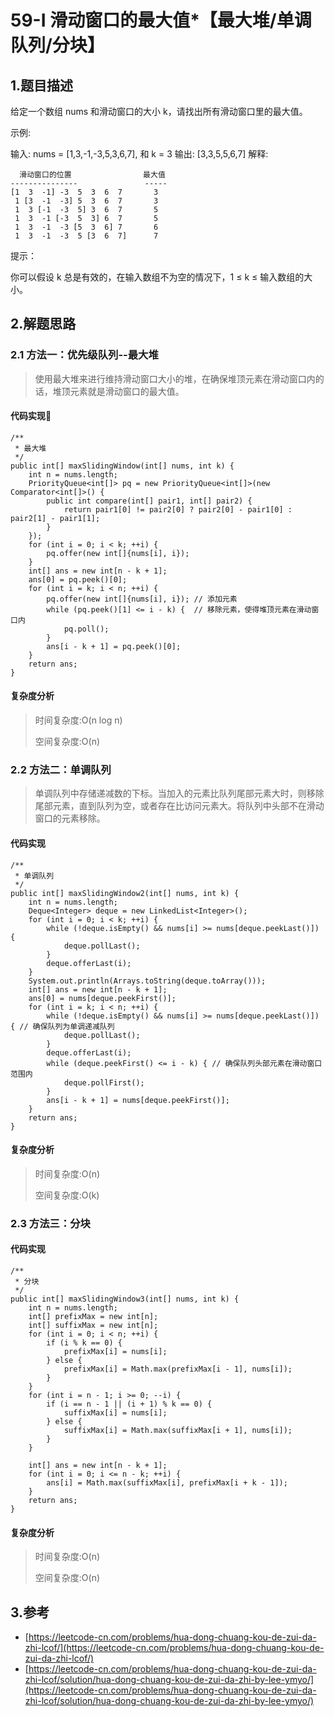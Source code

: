 # 59-Ⅰ 滑动窗口的最大值\*【最大堆/单调队列/分块】

## 1.题目描述

给定一个数组 nums 和滑动窗口的大小 k，请找出所有滑动窗口里的最大值。

示例:

输入: nums = \[1,3,-1,-3,5,3,6,7\], 和 k = 3 输出: \[3,3,5,5,6,7\] 解释:

```text
  滑动窗口的位置                最大值
---------------               -----
[1  3  -1] -3  5  3  6  7       3
 1 [3  -1  -3] 5  3  6  7       3
 1  3 [-1  -3  5] 3  6  7       5
 1  3  -1 [-3  5  3] 6  7       5
 1  3  -1  -3 [5  3  6] 7       6
 1  3  -1  -3  5 [3  6  7]      7
```

提示：

你可以假设 k 总是有效的，在输入数组不为空的情况下，1 ≤ k ≤ 输入数组的大小。

## 2.解题思路

### 2.1 方法一：优先级队列--最大堆

> 使用最大堆来进行维持滑动窗口大小的堆，在确保堆顶元素在滑动窗口内的话，堆顶元素就是滑动窗口的最大值。

#### 代码实现

```text
/**
 * 最大堆
 */
public int[] maxSlidingWindow(int[] nums, int k) {
    int n = nums.length;
    PriorityQueue<int[]> pq = new PriorityQueue<int[]>(new Comparator<int[]>() {
        public int compare(int[] pair1, int[] pair2) {
            return pair1[0] != pair2[0] ? pair2[0] - pair1[0] : pair2[1] - pair1[1];
        }
    });
    for (int i = 0; i < k; ++i) {
        pq.offer(new int[]{nums[i], i});
    }
    int[] ans = new int[n - k + 1];
    ans[0] = pq.peek()[0];
    for (int i = k; i < n; ++i) {
        pq.offer(new int[]{nums[i], i}); // 添加元素
        while (pq.peek()[1] <= i - k) {  // 移除元素，使得堆顶元素在滑动窗口内
            pq.poll();
        }
        ans[i - k + 1] = pq.peek()[0];
    }
    return ans;
}
```

#### 复杂度分析

> 时间复杂度:O\(n log n\)
>
> 空间复杂度:O\(n\)

### 2.2 方法二：单调队列

> 单调队列中存储递减数的下标。当加入的元素比队列尾部元素大时，则移除尾部元素，直到队列为空，或者存在比访问元素大。将队列中头部不在滑动窗口的元素移除。

#### 代码实现

```text
/**
 * 单调队列
 */
public int[] maxSlidingWindow2(int[] nums, int k) {
    int n = nums.length;
    Deque<Integer> deque = new LinkedList<Integer>();
    for (int i = 0; i < k; ++i) {
        while (!deque.isEmpty() && nums[i] >= nums[deque.peekLast()]) {
            deque.pollLast();
        }
        deque.offerLast(i);
    }
    System.out.println(Arrays.toString(deque.toArray()));
    int[] ans = new int[n - k + 1];
    ans[0] = nums[deque.peekFirst()];
    for (int i = k; i < n; ++i) {
        while (!deque.isEmpty() && nums[i] >= nums[deque.peekLast()]) { // 确保队列为单调递减队列
            deque.pollLast();
        }
        deque.offerLast(i);
        while (deque.peekFirst() <= i - k) { // 确保队列头部元素在滑动窗口范围内
            deque.pollFirst();
        }
        ans[i - k + 1] = nums[deque.peekFirst()];
    }
    return ans;
}
```

#### 复杂度分析

> 时间复杂度:O\(n\)
>
> 空间复杂度:O\(k\)

### 2.3 方法三：分块

#### 代码实现

```text
/**
 * 分块
 */
public int[] maxSlidingWindow3(int[] nums, int k) {
    int n = nums.length;
    int[] prefixMax = new int[n];
    int[] suffixMax = new int[n];
    for (int i = 0; i < n; ++i) {
        if (i % k == 0) {
            prefixMax[i] = nums[i];
        } else {
            prefixMax[i] = Math.max(prefixMax[i - 1], nums[i]);
        }
    }
    for (int i = n - 1; i >= 0; --i) {
        if (i == n - 1 || (i + 1) % k == 0) {
            suffixMax[i] = nums[i];
        } else {
            suffixMax[i] = Math.max(suffixMax[i + 1], nums[i]);
        }
    }

    int[] ans = new int[n - k + 1];
    for (int i = 0; i <= n - k; ++i) {
        ans[i] = Math.max(suffixMax[i], prefixMax[i + k - 1]);
    }
    return ans;
}
```

#### 复杂度分析

> 时间复杂度:O\(n\)
>
> 空间复杂度:O\(n\)

## 3.参考

* [https://leetcode-cn.com/problems/hua-dong-chuang-kou-de-zui-da-zhi-lcof/](https://leetcode-cn.com/problems/hua-dong-chuang-kou-de-zui-da-zhi-lcof/)
* [https://leetcode-cn.com/problems/hua-dong-chuang-kou-de-zui-da-zhi-lcof/solution/hua-dong-chuang-kou-de-zui-da-zhi-by-lee-ymyo/](https://leetcode-cn.com/problems/hua-dong-chuang-kou-de-zui-da-zhi-lcof/solution/hua-dong-chuang-kou-de-zui-da-zhi-by-lee-ymyo/)

